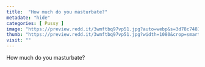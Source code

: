 ```yaml
---
title:  "How much do you masturbate?"
metadate: "hide"
categories: [ Pussy ]
image: "https://preview.redd.it/3wmftbq97vp51.jpg?auto=webp&s=3d78c74818fc861d8092dc4f1acb97f58115f09b"
thumb: "https://preview.redd.it/3wmftbq97vp51.jpg?width=1080&crop=smart&auto=webp&s=72ddd919a99147a07d75211ac3812819df7076cf"
visit: ""
---
```

How much do you masturbate?
